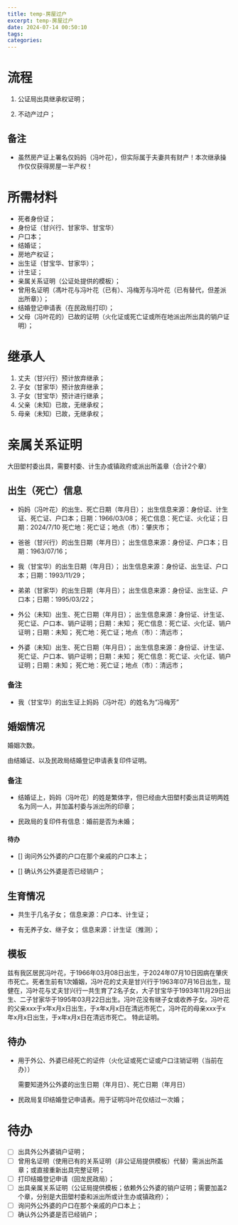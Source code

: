 ```yaml
---
title: temp-房屋过户
excerpt: temp-房屋过户
date: 2024-07-14 00:50:10
tags:
categories:
---
```


# 流程

1. 公证局出具继承权证明；

2. 不动产过户；

## 备注

- 虽然房产证上署名仅妈妈（冯叶花），但实际属于夫妻共有财产！本次继承操作仅仅获得房屋一半产权！


# 所需材料

- 死者身份证；
- 身份证（甘兴行、甘家华、甘宝华）
- 户口本；
- 结婚证；
- 房地产权证；
- 出生证（甘宝华、甘家华）；
- 计生证；
- 亲属关系证明（公证处提供的模板）；
- 曾用名证明（馮叶花与冯叶花（已有）、冯梅芳与冯叶花（已有替代，但差派出所章））；
- 结婚登记申请表（在民政局打印）；
- 父母（冯叶花的）已故的证明（火化证或死亡证或所在地派出所出具的销户证明）；

# 继承人

1. 丈夫（甘兴行）预计放弃继承；
2. 子女（甘家华）预计放弃继承；
3. 子女（甘宝华）预计进行继承；
4. 父亲（未知）已故，无继承权；
5. 母亲（未知）已故，无继承权；

# 亲属关系证明

大田塱村委出具，需要村委、计生办或镇政府或派出所盖章（合计2个章）

## 出生（死亡）信息

- 妈妈（冯叶花）的出生、死亡日期（年月日）；
  出生信息来源：身份证、计生证、死亡证、户口本；日期：1966/03/08；
  死亡信息：死亡证、火化证；日期：2024/7/10
  死亡地：死亡证；地点（市）：肇庆市；

- 爸爸（甘兴行）的出生日期（年月日）；
  出生信息来源：身份证、户口本；日期：1963/07/16；

- 我（甘宝华）的出生日期（年月日）；
  出生信息来源：身份证、出生证、户口本；日期：1993/11/29；

- 弟弟（甘家华）的出生日期（年月日）；
  出生信息来源：身份证、出生证、户口本；日期：1995/03/22；

- 外公（未知）出生、死亡日期（年月日）；
  出生信息来源：身份证、计生证、死亡证、户口本、销户证明；日期：未知；
  死亡信息：死亡证、火化证、销户证明；日期：未知；
  死亡地：死亡证；地点（市）：清远市；

- 外婆（未知）出生、死亡日期（年月日）；
  出生信息来源：身份证、计生证、死亡证、户口本、销户证明；日期：未知；
  死亡信息：死亡证、火化证、销户证明；日期：未知；
  死亡地：死亡证；地点（市）：清远市；

### 备注

- 我（甘宝华）的出生证上妈妈（冯叶花）的姓名为“冯梅芳”

## 婚姻情况

婚姻次数。

由结婚证、以及民政局结婚登记申请表复印件证明。

### 备注

- 结婚证上，妈妈（冯叶花）的姓是繁体字，但已经由大田塱村委出具证明两姓名为同一人，并加盖村委与派出所的印章；

- 民政局的复印件有信息：婚前是否为未婚；

#### 待办

- [] 询问外公外婆的户口在那个亲戚的户口本上；

- [] 确认外公外婆是否已经销户；

## 生育情况

- 共生于几名子女；
  信息来源：户口本、计生证；

- 有无养子女、继子女；
  信息来源：计生证（推测）；

## 模板

兹有我区居民冯叶花，于1966年03月08日出生，于2024年07月10日因病在肇庆市死亡。死者生前有1次婚姻，冯叶花的丈夫是甘兴行于1963年07月16日出生，现健在，冯叶花与丈夫甘兴行一共生育了2名子女，大子甘宝华于1993年11月29日出生、二子甘家华于1995年03月22日出生。冯叶花没有继子女或收养子女。冯叶花的父亲xxx于x年x月x日出生，于x年x月x日在清远市死亡，冯叶花的母亲xxx于x年x月x日出生，于x年x月x日在清远市死亡。
特此证明。

## 待办

- 用于外公、外婆已经死亡的证件（火化证或死亡证或户口注销证明（当前在办））

  需要知道外公外婆的出生日期（年月日）、死亡日期（年月日）

- 民政局复印结婚登记申请表。用于证明冯叶花仅结过一次婚；

# 待办

- [ ] 出具外公外婆销户证明；
- [ ] 曾用名证明（使用已有的关系证明（非公证局提供模板）代替）需派出所盖章；或直接重新出具完整证明；
- [ ] 打印结婚登记申请（回龙民政局）；
- [ ] 出具亲属关系证明（公证局提供模板；依赖外公外婆的销户证明；需要加盖2个章，分别是大田塱村委和派出所或计生办或镇政府）；
- [ ] 询问外公外婆的户口在那个亲戚的户口本上；
- [ ] 确认外公外婆是否已经销户；
